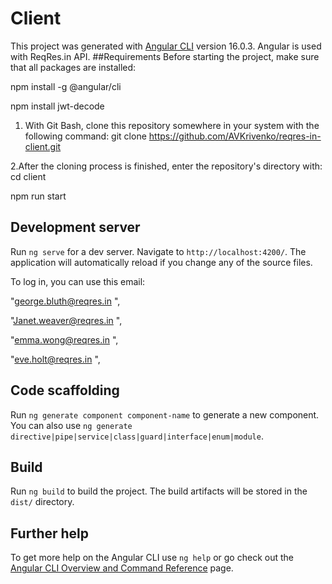 # Client

This project was generated with [Angular CLI](https://github.com/angular/angular-cli) version 16.0.3.
Angular is used with  ReqRes.in API.
##Requirements
Before starting the project, make sure that all packages are installed:

npm install -g @angular/cli

npm install jwt-decode





  1. With Git Bash, clone this repository somewhere in your system with the following command:
 git clone https://github.com/AVKrivenko/reqres-in-client.git
 
  2.After the cloning process is finished, enter the repository's directory with:
  cd client 
  
  npm run start
  
 
## Development server

Run `ng serve` for a dev server. Navigate to `http://localhost:4200/`. The application will automatically reload if you change any of the source files.


To log in, you can use this email:

"george.bluth@reqres.in ",

"Janet.weaver@reqres.in ",

"emma.wong@reqres.in ",

"eve.holt@reqres.in ",

## Code scaffolding

Run `ng generate component component-name` to generate a new component. You can also use `ng generate directive|pipe|service|class|guard|interface|enum|module`.

## Build

Run `ng build` to build the project. The build artifacts will be stored in the `dist/` directory.





## Further help

To get more help on the Angular CLI use `ng help` or go check out the [Angular CLI Overview and Command Reference](https://angular.io/cli) page.
